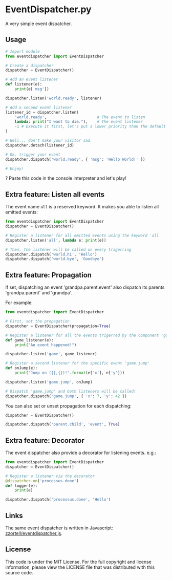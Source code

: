 EventDispatcher.py
==================

A very simple event dispatcher.

Usage
-----

```py
# Import module
from eventdispatcher import EventDispatcher

# Create a dispatcher
dispatcher = EventDispatcher()

# Add an event listener
def listener(e):
    print(e['msg'])

dispatcher.listen('world.ready', listener)

# Add a second event listener
listener_id = dispatcher.listen(
    'world.ready',                      # The event to listen
    lambda: print("I want to die."),    # The event listener
    -1 # Execute it first, let's put a lower priority than the default one (0)
)

# Well... don't make your visitor sad
dispatcher.detach(listener_id)

# Ok, trigger your event
dispatcher.dispatch('world.ready', { 'msg': 'Hello World!' })

# Enjoy!
```

? Paste this code in the console interpreter and let's play!

Extra feature: Listen all events
--------------------------------

The event name `all` is a reserved keyword. It makes you able to listen all
emitted events:

```py
from eventdispatcher import EventDispatcher
dispatcher = EventDispatcher()

# Register a listener for all emitted events using the keyword 'all'
dispatcher.listen('all', lambda e: print(e))

# Then, the listener will be called on every trigerring
dispatcher.dispatch('world.hi', 'Hello')
dispatcher.dispatch('world.bye', 'Goodbye')
```

Extra feature: Propagation
--------------------------

If set, dispatching an event 'grandpa.parent.event' also dispatch its parents
'grandpa.parent' and 'grandpa'.

For example:

```py
from eventdispatcher import EventDispatcher

# First, set the propagation
dispatcher = EventDispatcher(propagation=True)

# Register a listener for all the events trigerred by the component 'game'
def game_listener(e):
    print("An event happened!")

dispatcher.listen('game', game_listener)

# Register a second listener for the specific event 'game.jump'
def onJump(e):
    print("Jump on ({},{})!".format(e['x'], e['y']))

dispatcher.listen('game.jump', onJump)

# Dispatch 'game.jump' and both listeners will be called!
dispatcher.dispatch('game.jump', { 'x': 7, 'y': 42 })
```

You can also set or unset propagation for each dispatching:

```py
dispatcher = EventDispatcher()

dispatcher.dispatch('parent.child', 'event', True)
```

Extra feature: Decorator
------------------------

The event dispatcher also provide a decorator for listening events. e.g.:

```py
from eventdispatcher import EventDispatcher
dispatcher = EventDispatcher()

# Register a listener via the decorator
@dispatcher.on('processus.done')
def logger(e):
    print(e)

dispatcher.dispatch('processus.done', 'Hello')
```

Links
-----

The same event dispatcher is written in Javascript:
[zzortell/eventdispatcher.js](https://github.com/zzortell/eventdispatcher.js/).

License
-------

This code is under the MIT License.
For the full copyright and license information, please view the LICENSE
file that was distributed with this source code.
